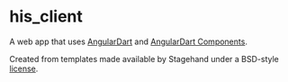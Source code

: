 # his_client

A web app that uses [AngularDart](https://webdev.dartlang.org/angular) and
[AngularDart Components](https://webdev.dartlang.org/components).

Created from templates made available by Stagehand under a BSD-style
[license](https://github.com/dart-lang/stagehand/blob/master/LICENSE).
